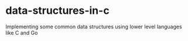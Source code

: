 # data-structures-in-c
Implementing some common data structures using lower level languages like C and Go

